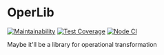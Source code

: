 # OperLib

[![Maintainability](https://api.codeclimate.com/v1/badges/d39657a46273ef7dbeb8/maintainability)](https://codeclimate.com/github/vaziliybober/operlib/maintainability)
[![Test Coverage](https://api.codeclimate.com/v1/badges/d39657a46273ef7dbeb8/test_coverage)](https://codeclimate.com/github/vaziliybober/operlib/test_coverage)
[![Node CI](https://github.com/vaziliybober/operlib/actions/workflows/nodejs.yml/badge.svg)](https://github.com/vaziliybober/operlib/actions/workflows/nodejs.yml)

Maybe it'll be a library for operational transformation
